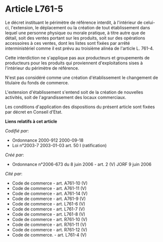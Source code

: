 # Article L761-5

Le décret instituant le périmètre de référence interdit, à l'intérieur de celui-ci, l'extension, le déplacement ou la
création de tout établissement dans lequel une personne physique ou morale pratique, à titre autre que de détail, soit des
ventes portant sur les produits, soit sur des opérations accessoires à ces ventes, dont les listes sont fixées par arrêté
interministériel comme il est prévu au troisième alinéa de l'article L. 761-4.

Cette interdiction ne s'applique pas aux producteurs et groupements de producteurs pour les produits qui proviennent
d'exploitations sises à l'intérieur du périmètre de référence.

N'est pas considéré comme une création d'établissement le changement de titulaire du fonds de commerce.

L'extension d'établissement s'entend soit de la création de nouvelles activités, soit de l'agrandissement des locaux
commerciaux.

Les conditions d'application des dispositions du présent article sont fixées par décret en Conseil d'Etat.

**Liens relatifs à cet article**

_Codifié par_:

  - Ordonnance 2000-912 2000-09-18
  - Loi n°2003-7 2003-01-03 art. 50 I (ratification)

_Créé par_:

  - Ordonnance n°2006-673 du 8 juin 2006 - art. 2 (V) JORF 9 juin 2006

_Cité par_:

  - Code de commerce - art. A761-10 (V)
  - Code de commerce - art. A761-11 (V)
  - Code de commerce - art. A761-14 (V)
  - Code de commerce - art. A761-9 (V)
  - Code de commerce - art. L761-6 (V)
  - Code de commerce - art. L761-7 (V)
  - Code de commerce - art. L761-8 (V)
  - Code de commerce - art. R761-10 (V)
  - Code de commerce - art. R761-11 (V)
  - Code de commerce - art. R761-12 (V)
  - Code de commerce. - art. L761-4 (V)
